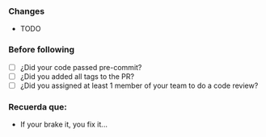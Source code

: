 ### Changes

* TODO

### Before following

* [ ] ¿Did your code passed pre-commit?
* [ ] ¿Did you added all tags to the PR?
* [ ] ¿Did you assigned at least 1 member of your team to do a code review?

### Recuerda que:

* If your brake it, you fix it...

